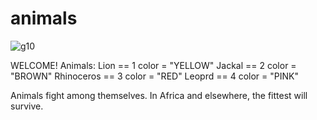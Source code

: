 # animals
![g10](https://user-images.githubusercontent.com/90143818/161813460-8fdbc82a-3f8d-4e1d-9848-ba5357212fbc.jpg)


WELCOME!
Animals:
          Lion == 1 
          color = "YELLOW"
          Jackal == 2
          color = "BROWN"
          Rhinoceros == 3
          color = "RED"
          Leoprd == 4 
          color = "PINK"

Animals fight among themselves.
In Africa and elsewhere, the fittest will survive.

